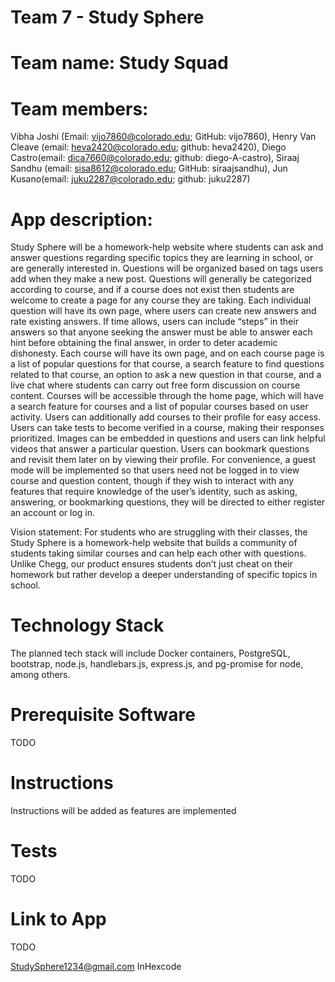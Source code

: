 # Team 7 - Study Sphere
# Team name: Study Squad

# Team members: 
Vibha Joshi (Email: vijo7860@colorado.edu; GitHub: vijo7860), Henry Van Cleave (email: heva2420@colorado.edu; github: heva2420), Diego Castro(email: dica7660@colorado.edu; github: diego-A-castro), Siraaj Sandhu (email: sisa8612@colorado.edu; GitHub: siraajsandhu), Jun Kusano(email: juku2287@colorado.edu; github: juku2287)

# App description: 
Study Sphere will be a homework-help website where students can ask and answer questions
regarding specific topics they are learning in school, or are generally interested in. Questions
will be organized based on tags users add when they make a new post. Questions will generally
be categorized according to course, and if a course does not exist then students are welcome to
create a page for any course they are taking. Each individual question will have its own page,
where users can create new answers and rate existing answers. If time allows, users can
include “steps” in their answers so that anyone seeking the answer must be able to answer
each hint before obtaining the final answer, in order to deter academic dishonesty. Each course
will have its own page, and on each course page is a list of popular questions for that course, a
search feature to find questions related to that course, an option to ask a new question in that
course, and a live chat where students can carry out free form discussion on course content.
Courses will be accessible through the home page, which will have a search feature for courses
and a list of popular courses based on user activity. Users can additionally add courses to their
profile for easy access. Users can take tests to become verified in a course, making their
responses prioritized. Images can be embedded in questions and users can link helpful videos
that answer a particular question. Users can bookmark questions and revisit them later on by
viewing their profile. For convenience, a guest mode will be implemented so that users need not
be logged in to view course and question content, though if they wish to interact with any
features that require knowledge of the user’s identity, such as asking, answering, or
bookmarking questions, they will be directed to either register an account or log in.

Vision statement: For students who are struggling with their classes, the Study Sphere is a homework-help website that builds a community of students taking similar courses and can help each other with questions. Unlike Chegg, our product ensures students don’t just cheat on their homework but rather develop a deeper understanding of specific topics in school.

# Technology Stack
The planned tech stack will include Docker containers, PostgreSQL, bootstrap, node.js, handlebars.js, 
express.js, and pg-promise for node, among others.

# Prerequisite Software
TODO

# Instructions
Instructions will be added as features are implemented

# Tests
TODO

# Link to App
TODO

StudySphere1234@gmail.com
InHexcode
